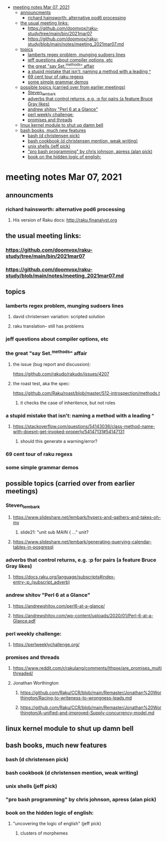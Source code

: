 - [meeting notes Mar 07, 2021](#org2f401cc)
  - [announcments](#orgda01a68)
    - [richard hainsworth: alternative pod6 processing](#org6ac77c2)
  - [the usual meeting links:](#orgb3fc411)
    - [<https://github.com/doomvox/raku-study/tree/main/bin/2021mar07>](#org4ffcf26)
    - [<https://github.com/doomvox/raku-study/blob/main/notes/meeting_2021mar07.md>](#org75cbe93)
  - [topics](#org3de4877)
    - [lamberts regex problem, munging sudoers lines](#org23b7295)
    - [jeff questions about compiler options, etc](#orge56c5e0)
    - [the great "say Set.<sup>methods</sup>" affair](#orgc0eb079)
    - [a stupid mistake that isn't: naming a method with a leading ^](#org71c828c)
    - [69 cent tour of raku regexs](#orgb2c4530)
    - [some simple grammar demos](#org4c25cf7)
  - [possible topics (carried over from earlier meetings)](#org82e8192)
    - [Steven<sub>lembark</sub>](#org84abbb3)
    - [adverbs that control returns, e.g. :p for pairs (a feature Bruce Gray likes)](#org7c9d22d)
    - [andrew shitov "Perl 6 at a Glance"](#orga9ab794)
    - [perl weekly challenge:](#orgab3de59)
    - [promises and threads](#org725c5ac)
  - [linux kernel module to shut up damn bell](#orgc2e23eb)
  - [bash books, much new features](#org25ee3a3)
    - [bash          (d christensen pick)](#org1588246)
    - [bash cookbook (d christensen mention, weak writing)](#orga735226)
    - [unix shells (jeff pick)](#org218e5c9)
    - ["pro bash programming" by chris johnson, apress (alan pick)](#org13d177c)
    - [book on the hidden logic of english:](#orgd2da703)


<a id="org2f401cc"></a>

# meeting notes Mar 07, 2021


<a id="orgda01a68"></a>

## announcments


<a id="org6ac77c2"></a>

### richard hainsworth: alternative pod6 processing

1.  His version of Raku docs: <http://raku.finanalyst.org>


<a id="orgb3fc411"></a>

## the usual meeting links:


<a id="org4ffcf26"></a>

### <https://github.com/doomvox/raku-study/tree/main/bin/2021mar07>


<a id="org75cbe93"></a>

### <https://github.com/doomvox/raku-study/blob/main/notes/meeting_2021mar07.md>


<a id="org3de4877"></a>

## topics


<a id="org23b7295"></a>

### lamberts regex problem, munging sudoers lines

1.  david christensen variation: scripted solution

2.  raku translation&#x2013; still has problems


<a id="orge56c5e0"></a>

### jeff questions about compiler options, etc


<a id="orgc0eb079"></a>

### the great "say Set.<sup>methods</sup>" affair

1.  the issue (bug report and discussion):

    <https://github.com/rakudo/rakudo/issues/4207>

2.  the roast test, aka the spec:

    <https://github.com/Raku/roast/blob/master/S12-introspection/methods.t>
    
    1.  it checks the case of inheritence, but not roles


<a id="org71c828c"></a>

### a stupid mistake that isn't: naming a method with a leading ^

1.  <https://stackoverflow.com/questions/54143036/class-method-name-with-doesnt-get-invoked-properly/54147131#54147131>

    1.  should this generate a warning/error?


<a id="orgb2c4530"></a>

### 69 cent tour of raku regexs


<a id="org4c25cf7"></a>

### some simple grammar demos


<a id="org82e8192"></a>

## possible topics (carried over from earlier meetings)


<a id="org84abbb3"></a>

### Steven<sub>lembark</sub>

1.  <https://www.slideshare.net/lembark/hypers-and-gathers-and-takes-oh-my>

    1.  slide21:  "unit sub MAIN { &#x2026;"  unit?

2.  <https://www.slideshare.net/lembark/generating-querying-calendar-tables-in-posgresql>


<a id="org7c9d22d"></a>

### adverbs that control returns, e.g. :p for pairs (a feature Bruce Gray likes)

1.  <https://docs.raku.org/language/subscripts#index-entry-:p_(subscript_adverb)>


<a id="orga9ab794"></a>

### andrew shitov "Perl 6 at a Glance"

1.  <https://andrewshitov.com/perl6-at-a-glance/>

2.  <https://andrewshitov.com/wp-content/uploads/2020/01/Perl-6-at-a-Glance.pdf>


<a id="orgab3de59"></a>

### perl weekly challenge:

1.  <https://perlweeklychallenge.org/>


<a id="org725c5ac"></a>

### promises and threads

1.  <https://www.reddit.com/r/rakulang/comments/lthpxe/are_promises_multithreaded/>

2.  Jonathan Worthington

    1.  <https://github.com/Raku/CCR/blob/main/Remaster/Jonathan%20Worthington/Racing-to-writeness-to-wrongness-leads.md>
    
    2.  <https://github.com/Raku/CCR/blob/main/Remaster/Jonathan%20Worthington/A-unified-and-improved-Supply-concurrency-model.md>


<a id="orgc2e23eb"></a>

## linux kernel module to shut up damn bell


<a id="org25ee3a3"></a>

## bash books, much new features


<a id="org1588246"></a>

### bash          (d christensen pick)


<a id="orga735226"></a>

### bash cookbook (d christensen mention, weak writing)


<a id="org218e5c9"></a>

### unix shells (jeff pick)


<a id="org13d177c"></a>

### "pro bash programming" by chris johnson, apress (alan pick)


<a id="orgd2da703"></a>

### book on the hidden logic of english:

1.  "uncovering the logic of english" (jeff pick)

    1.  clusters of morphemes
